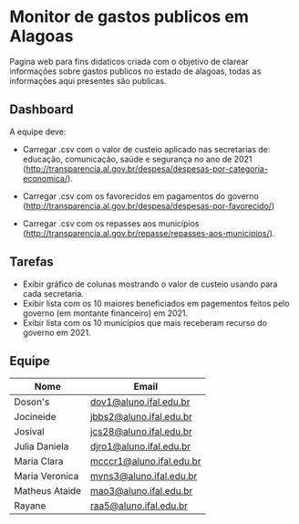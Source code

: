 
# Monitor de gastos publicos em Alagoas

Pagina web para fins didaticos criada com o objetivo de clarear informações sobre gastos publicos no estado de alagoas, todas as informações aqui presentes são publicas.


## Dashboard

A equipe deve:  
- Carregar .csv com o valor de custeio aplicado nas secretarias de: educação, comunicação, saúde e segurança no ano de 2021 (http://transparencia.al.gov.br/despesa/despesas-por-categoria-economica/). 

- Carregar .csv com os favorecidos em pagamentos do governo (http://transparencia.al.gov.br/despesa/despesas-por-favorecido/) 

- Carregar .csv com os repasses aos municípios (http://transparencia.al.gov.br/repasse/repasses-aos-municipios/).


## Tarefas

- Exibir gráfico de colunas mostrando o valor de custeio usando para cada secretaria.
- Exibir lista com os 10 maiores beneficiados em pagementos feitos pelo governo (em montante financeiro) em 2021.
- Exibir lista com os 10 municípios que mais receberam recurso do governo em 2021.


## Equipe

| Nome           | Email                    |
| -------------- | ------------------------ |
| Doson's        | dov1@aluno.ifal.edu.br   |
| Jocineide      | jbbs2@aluno.ifal.edu.br  |
| Josival        | jcs28@aluno.ifal.edu.br  |
| Julia Daniela  | djro1@aluno.ifal.edu.br  |
| Maria Clara    | mcccr1@aluno.ifal.edu.br |
| Maria Veronica | mvns3@aluno.ifal.edu.br  |
| Matheus Ataide | mao3@aluno.ifal.edu.br   |
| Rayane         | raa5@aluno.ifal.edu.br   |
